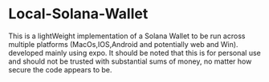 # Local-Solana-Wallet
This is a lightWeight implementation of a Solana Wallet to be run across multiple platforms (MacOs,IOS,Android and potentially web and Win). developed mainly using expo. It should be noted that this is for personal use and should not be trusted with substantial sums of money, no matter how secure the code appears to be.
